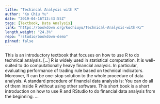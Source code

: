 ```yaml
---
title: "Techincal Analysis with R"
author: "Ko Chiu Yu"
date: "2019-04-16T13:43:55Z"
tags: [Textbook, Data Analysis]
link: "https://bookdown.org/kochiuyu/Technical-Analysis-with-R/"
length_weight: "24.3%"
repo: "rstudio/bookdown-demo"
pinned: false
---
```


This is an introductory textbook that focuses on how to use R to do technical analysis. [...] R is widely used in statistical computation. It is well-suited to do computationally heavy financial analysis. In particular, evaluating performance of trading rule based on technical indicators. Moreover, R can be one-stop solution to the whole procedure of data analysis. A standard procedure of financial data analysis is: You can do all of them inside R without using other software. This short book is a short introduction on how to use R and RStudio to do financial data analysis from the beginning.  ...
